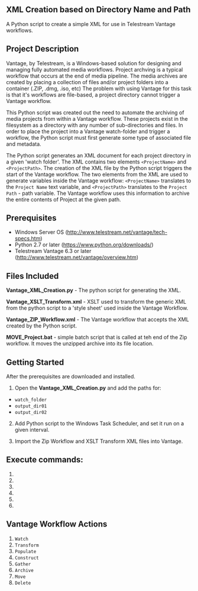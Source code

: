 
## XML Creation based on Directory Name and Path

A Python script to create a simple XML for use in Telestream Vantage workflows. 


## Project Description

Vantage, by Telestream, is a Windows-based solution for designing and managing fully automated media workflows. Project archving is a typical workflow that occurs at the end of media pipeline. The media archives are created by placing a collection of files and/or project folders into a container (.ZIP, .dmg, .iso, etc) The problem with using Vantage for this task is that it's workflows are file-based, a project directory cannot trigger a Vantage workflow. 

This Python script was created out the need to automate the archiving of media projects from within a Vantage workflow. These projects exist in the filesystem as a directory with any number of sub-directories and files. In order to place
the project into a Vantage watch-folder and trigger a workflow, the Python script must first generate some type of associated file and metadata. 

The Python script generates an XML document for each project directory in a given 'watch folder'. The XML contains two elements `<ProjectName>` and `<ProjectPath>`. The creation of the XML file by the Python script triggers the start of the Vantage workflow. The two elements from the XML are used to generate variables inside the Vantage workflow:  `<ProjectName>` translates to the `Project Name` text variable, and `<ProjectPath>` translates to the `Project Path` - path variable. The Vantage workflow uses this information to archive the entire contents of Project at the given path. 


## Prerequisites

* Windows Server OS (http://www.telestream.net/vantage/tech-specs.htm) 
* Python 2.7 or later (https://www.python.org/downloads/)
* Telestream Vantage 6.3 or later (http://www.telestream.net/vantage/overview.htm)


## Files Included

__Vantage_XML_Creation.py__ - The python script for generating the XML. 

__Vantage_XSLT_Transform.xml__ - XSLT used to transform the generic XML from the python script to a 'style sheet' used inside the Vantage Workflow. 

__Vantage_ZIP_Workflow.xml__ - The Vantage workflow that accepts the XML created by the Python script. 

__MOVE_Project.bat__ - simple batch script that is called at teh end of the Zip workflow. It moves the unzipped archive into its file location. 


## Getting Started

After the prerequisites are downloaded and installed. 

1. Open the __Vantage_XML_Creation.py__ and add the paths for: 
 * `watch_folder`
 * `output_dir01`
 * `output_dir02`

 2. Add Python script to the Windows Task Scheduler, and set it run on a given interval. 

 3. Import the Zip Workflow and XSLT Transform XML files into Vantage. 

## Execute commands: 

1. 
2. 
3. 
4. 
5. 
6. 

## Vantage Workflow Actions

1. `Watch`
2. `Transform`
3. `Populate`
4. `Construct`
5. `Gather`
6. `Archive`
7. `Move`
8. `Delete`









